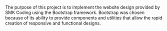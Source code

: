 The purpose of this project is to implement the website design provided by SMK Coding using the Bootstrap framework. Bootstrap was chosen because of its ability to provide components and utilities that allow the rapid creation of responsive and functional designs.
